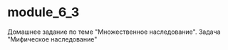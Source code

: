 # module_6_3
Домашнее задание по теме "Множественное наследование". Задача "Мифическое наследование"
